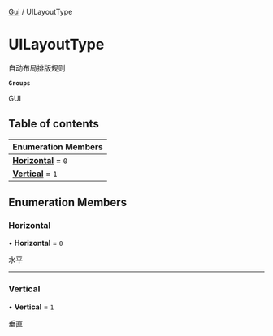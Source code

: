 [Gui](../groups/Gui.Gui.md) / UILayoutType

# UILayoutType <Badge type="tip" text="Enumeration" /> <Score text="UILayoutType" />

自动布局排版规则

**`Groups`**

GUI

## Table of contents

| Enumeration Members |
| :-----|
| **[Horizontal](UI.UILayoutType.md#horizontal)** = ``0`` <br> |
| **[Vertical](UI.UILayoutType.md#vertical)** = ``1`` <br> |

## Enumeration Members

### Horizontal <Score text="Horizontal" /> 

• **Horizontal** = ``0``

水平

___

### Vertical <Score text="Vertical" /> 

• **Vertical** = ``1``

垂直
